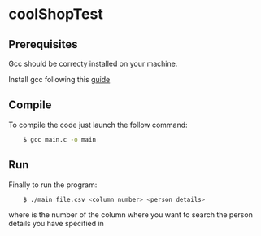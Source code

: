 # coolShopTest

## Prerequisites
Gcc should be correcty installed on your machine.

Install gcc following this [guide](https://gcc.gnu.org) 

## Compile 
To compile the code just launch the follow command:
```bash
    $ gcc main.c -o main   
``` 

## Run
Finally to run the program:
```bash
    $ ./main file.csv <column number> <person details>   
``` 

where <column number> is the number of the column where you want to search the person details you have specified in <person details>
